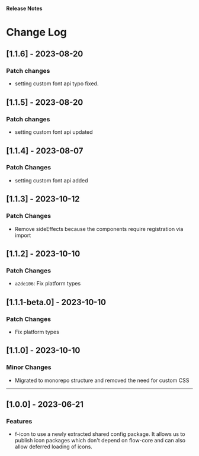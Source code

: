 <h4 class="margin-btm-8">Release Notes</h4>

# Change Log

## [1.1.6] - 2023-08-20

### Patch changes

- setting custom font api typo fixed.

## [1.1.5] - 2023-08-20

### Patch changes

- setting custom font api updated

## [1.1.4] - 2023-08-07

### Patch Changes

- setting custom font api added

## [1.1.3] - 2023-10-12

### Patch Changes

- Remove sideEffects because the components require registration via import

## [1.1.2] - 2023-10-10

### Patch Changes

- `a2de106`: Fix platform types

## [1.1.1-beta.0] - 2023-10-10

### Patch Changes

- Fix platform types

## [1.1.0] - 2023-10-10

### Minor Changes

- Migrated to monorepo structure and removed the need for custom CSS
<hr class="margin-btm-32" />

## [1.0.0] - 2023-06-21

### Features

- f-icon to use a newly extracted shared config package. It allows us to publish icon packages which don't depend on flow-core and can also allow deferred loading of icons.
